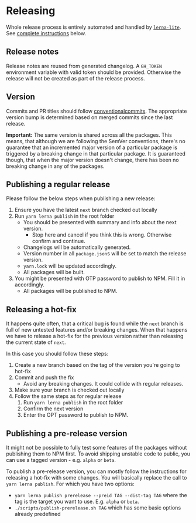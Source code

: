 # Releasing

Whole release process is entirely automated and handled by [`lerna-lite`](https://github.com/ghiscoding/lerna-lite).
See [complete instructions](#publishing-a-regular-release) below.

## Release notes

Release notes are reused from generated changelog.
A `GH_TOKEN` environment variable with valid token should be provided.
Otherwise the release will not be created as part of the release process.

## Version

Commits and PR titles should follow [conventionalcommits](https://www.conventionalcommits.org/).
The appropriate version bump is determined based on merged commits since the last release.

**Important:** The same version is shared across all the packages. This means, that although
we are following the SemVer conventions, there's no guarantee that an incremented major version
of a particular package is triggered by a breaking change in that particular package.
It is guaranteed though, that when the major version doesn't change,
there has been no breaking change in any of the packages.

## Publishing a regular release

Please follow the below steps when publishing a new release:

1. Ensure you have the latest `next` branch checked out locally
1. Run `yarn lerna publish` in the root folder
   - You should be presented with summary and info about the next version.
     - Stop here and cancel if you think this is wrong. Otherwise confirm and continue.
   - Changelogs will be automatically generated.
   - Version number in all `package.json`s will be set to match the release version.
   - `yarn.lock` will be updated accordingly.
   - All packages will be built.
1. You might be presented with OTP password to publish to NPM. Fill it in accordingly.
   - All packages will be published to NPM.

## Releasing a hot-fix

It happens quite often, that a critical bug is found while the `next` branch
is full of new untested features and/or breaking changes. When that happens
we have to release a hot-fix for the previous version rather than releasing
the current state of `next`.

In this case you should follow these steps:

1. Create a new branch based on the tag of the version you're going to hot-fix
1. Commit and push the fix
   - Avoid any breaking changes. It could collide with regular releases.
1. Make sure your branch is checked out locally
1. Follow the same steps as for regular release
   1. Run `yarn lerna publish` in the root folder
   1. Confirm the next version
   1. Enter the OPT password to publish to NPM.

## Publishing a pre-release version

It might not be possible to fully test some features of the packages without publishing them to NPM first.
To avoid shipping unstable code to public, you can use a tagged version - e.g. `alpha` or `beta`.

To publish a pre-release version, you can mostly follow the instructions for releasing a hot-fix with some changes.
You will basically replace the call to `yarn lerna publish`. For which you have two options:

- `yarn lerna publish prerelease --preid TAG --dist-tag TAG` where the tag is the target you want to use. E.g. `alpha` or `beta`.
- `./scripts/publish-prerelease.sh TAG` which has some basic options already predefined
